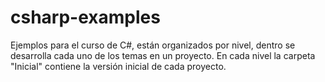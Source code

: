 csharp-examples
===============

Ejemplos para el curso de C#, están organizados por nivel, dentro se desarrolla cada uno de los temas en un proyecto. En cada nivel la carpeta "Inicial" contiene la versión inicial de cada proyecto.
